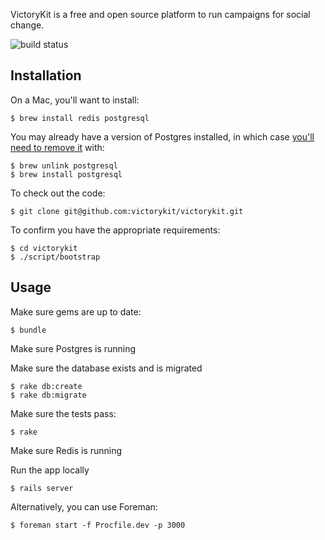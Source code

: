 VictoryKit is a free and open source platform to run campaigns for social change.

![build status](https://semaphoreapp.com/api/v1/projects/bfa043263901870e821c1a460cfb2438a2bdf4c6/4199/badge.png)


## Installation

On a Mac, you'll want to install:

    $ brew install redis postgresql

You may already have a version of Postgres installed, in which case [you'll need to remove it](https://gist.github.com/2471603) with:

    $ brew unlink postgresql
    $ brew install postgresql

To check out the code:

    $ git clone git@github.com:victorykit/victorykit.git

To confirm you have the appropriate requirements:

    $ cd victorykit
    $ ./script/bootstrap

## Usage

Make sure gems are up to date:

    $ bundle

Make sure Postgres is running

Make sure the database exists and is migrated

    $ rake db:create
    $ rake db:migrate
    
Make sure the tests pass:

    $ rake

Make sure Redis is running

Run the app locally

    $ rails server

Alternatively, you can use Foreman:

    $ foreman start -f Procfile.dev -p 3000
